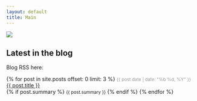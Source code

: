 ```yaml
---
layout: default
title: Main
---
```



![](http://www.ricksteves.com/images/rail/railmaps/map_balkans.gif)

Latest in the blog
-------------------

<p>Blog RSS here: <a title="blog RSS" href="http://easterneurope.github.io/feed.xml">
                    <i class="fa fa-rss-square"></i></a></p>

<div id="posts">
    {% for post in site.posts offset: 0 limit: 3 %}
        <small style="color: #999;">{{ post.date | date: "%b %d, %Y" }}</small> 
        <a href="{{ post.url }}">{{ post.title }}</a>
        <br />
        {% if post.summary %}
            <small>{{ post.summary }}</small>
        {% endif %}
    {% endfor %}
    </div>




